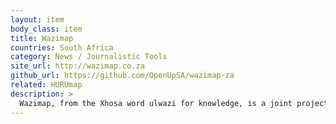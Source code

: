 ```yaml
---
layout: item
body_class: item
title: Wazimap
countries: South Africa
category: News / Journalistic Tools
site_url: http://wazimap.co.za
github_url: https://github.com/OpenUpSA/wazimap-za
related: HURUmap
description: >
  Wazimap, from the Xhosa word ulwazi for knowledge, is a joint project by Media Monitoring Africa and OpenUp that provides easy access to South African census and elections data.
---
```

